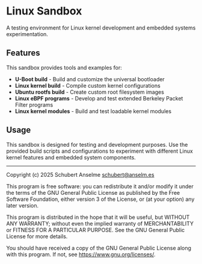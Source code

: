# Linux Sandbox

A testing environment for Linux kernel development and embedded systems experimentation.

## Features

This sandbox provides tools and examples for:

- **U-Boot build** - Build and customize the universal bootloader
- **Linux kernel build** - Compile custom kernel configurations
- **Ubuntu rootfs build** - Create custom root filesystem images
- **Linux eBPF programs** - Develop and test extended Berkeley Packet Filter programs
- **Linux kernel modules** - Build and test loadable kernel modules

## Usage

This sandbox is designed for testing and development purposes. Use the provided build scripts and configurations to experiment with different Linux kernel features and embedded system components.

---

Copyright (c) 2025 Schubert Anselme <schubert@anselm.es>

This program is free software: you can redistribute it and/or modify
it under the terms of the GNU General Public License as published by
the Free Software Foundation, either version 3 of the License, or
(at your option) any later version.

This program is distributed in the hope that it will be useful,
but WITHOUT ANY WARRANTY; without even the implied warranty of
MERCHANTABILITY or FITNESS FOR A PARTICULAR PURPOSE. See the
GNU General Public License for more details.

You should have received a copy of the GNU General Public License
along with this program. If not, see <https://www.gnu.org/licenses/>.
